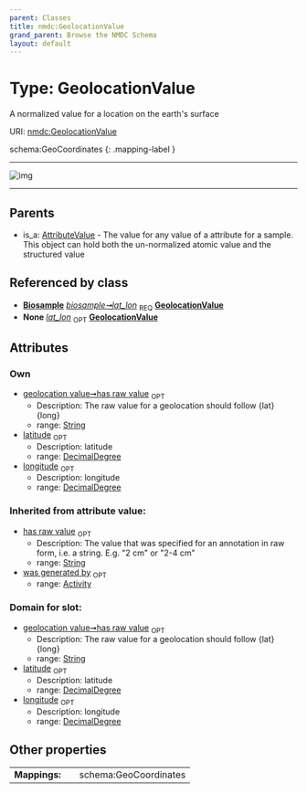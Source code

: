 ```yaml
---
parent: Classes
title: nmdc:GeolocationValue
grand_parent: Browse the NMDC Schema
layout: default
---
```


# Type: GeolocationValue


A normalized value for a location on the earth's surface

URI: [nmdc:GeolocationValue](https://microbiomedata/meta/GeolocationValue)

schema:GeoCoordinates
{: .mapping-label }


---

![img](http://yuml.me/diagram/nofunky;dir:TB/class/[Biosample]++-%20lat_lon%201..1%3E[GeolocationValue%7Clatitude:decimal_degree%20%3F;longitude:decimal_degree%20%3F;has_raw_value:string%20%3F],[Biosample]++-%20lat_lon(i)%200..1%3E[GeolocationValue],[AttributeValue]%5E-[GeolocationValue],[Biosample],[AttributeValue],[Activity])

---


## Parents

 *  is_a: [AttributeValue](AttributeValue.md) - The value for any value of a attribute for a sample. This object can hold both the un-normalized atomic value and the structured value

## Referenced by class

 *  **[Biosample](Biosample.md)** *[biosample➞lat_lon](biosample_lat_lon.md)*  <sub>REQ</sub>  **[GeolocationValue](GeolocationValue.md)**
 *  **None** *[lat_lon](lat_lon.md)*  <sub>OPT</sub>  **[GeolocationValue](GeolocationValue.md)**

## Attributes


### Own

 * [geolocation value➞has raw value](geolocation_value_has_raw_value.md)  <sub>OPT</sub>
    * Description: The raw value for a  geolocation should follow {lat} {long}
    * range: [String](types/String.md)
 * [latitude](latitude.md)  <sub>OPT</sub>
    * Description: latitude
    * range: [DecimalDegree](types/DecimalDegree.md)
 * [longitude](longitude.md)  <sub>OPT</sub>
    * Description: longitude
    * range: [DecimalDegree](types/DecimalDegree.md)

### Inherited from attribute value:

 * [has raw value](has_raw_value.md)  <sub>OPT</sub>
    * Description: The value that was specified for an annotation in raw form, i.e. a string. E.g. "2 cm" or "2-4 cm"
    * range: [String](types/String.md)
 * [was generated by](was_generated_by.md)  <sub>OPT</sub>
    * range: [Activity](Activity.md)

### Domain for slot:

 * [geolocation value➞has raw value](geolocation_value_has_raw_value.md)  <sub>OPT</sub>
    * Description: The raw value for a  geolocation should follow {lat} {long}
    * range: [String](types/String.md)
 * [latitude](latitude.md)  <sub>OPT</sub>
    * Description: latitude
    * range: [DecimalDegree](types/DecimalDegree.md)
 * [longitude](longitude.md)  <sub>OPT</sub>
    * Description: longitude
    * range: [DecimalDegree](types/DecimalDegree.md)

## Other properties

|  |  |  |
| --- | --- | --- |
| **Mappings:** | | schema:GeoCoordinates |

